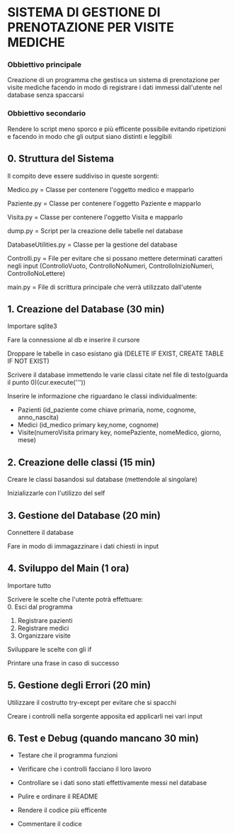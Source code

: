 # SISTEMA DI GESTIONE DI PRENOTAZIONE PER VISITE MEDICHE
### Obbiettivo principale
Creazione di un programma che gestisca un sistema di prenotazione per visite mediche facendo in modo di registrare i dati immessi dall'utente nel database senza spaccarsi

### Obbiettivo secondario
Rendere lo script meno sporco e più efficente possibile evitando ripetizioni e facendo in modo che gli output siano distinti e leggibili

## 0. Struttura del Sistema

Il compito deve essere suddiviso in queste sorgenti:

Medico.py = Classe per contenere l'oggetto medico e mapparlo

Paziente.py = Classe per contenere l'oggetto Paziente e mapparlo

Visita.py = Classe per contenere l'oggetto Visita e mapparlo

dump.py = Script per la creazione delle tabelle nel database

DatabaseUtilities.py = Classe per la gestione del database


Controlli.py = File per evitare che si possano mettere determinati caratteri negli input (ControlloVuoto, ControlloNoNumeri, ControlloInizioNumeri, ControlloNoLettere)

main.py = File di scrittura principale che verrà utilizzato dall'utente 

## 1. Creazione del Database (30 min)
Importare sqlite3    

Fare la connessione al db e inserire il cursore

Droppare le tabelle in caso esistano già (DELETE IF EXIST, CREATE TABLE IF NOT EXIST)

Scrivere il database immettendo le varie classi citate nel file di testo(guarda il punto 0)(cur.execute('''))

Inserire le informazione che riguardano le classi individualmente:
- Pazienti (id_paziente come chiave primaria, nome, cognome, anno_nascita)
- Medici (id_medico primary key,nome, cognome)
- Visite(numeroVisita primary key, nomePaziente, nomeMedico, giorno, mese)

## 2. Creazione delle classi (15 min)

Creare le classi basandosi sul database (mettendole al singolare)

Inizializzarle con l'utilizzo del self

## 3. Gestione del Database (20 min)

Connettere il database

Fare in modo di immagazzinare i dati chiesti in input 

## 4. Sviluppo del Main (1 ora)

Importare tutto

Scrivere le scelte che l'utente potrà effettuare:  
0. Esci dal programma
1. Registrare pazienti
2. Registrare medici
3. Organizzare visite

Sviluppare le scelte con gli if

Printare una frase in caso di successo

## 5. Gestione degli Errori (20 min)

Utilizzare il costrutto try-except per evitare che si spacchi

Creare i controlli nella sorgente apposita ed applicarli nei vari input

## 6. Test e Debug (quando mancano 30 min)

- Testare che il programma funzioni

- Verificare che i controlli facciano il loro lavoro

- Controllare se i dati sono stati effettivamente messi nel database

- Pulire e ordinare il README

- Rendere il codice più efficente

- Commentare il codice
